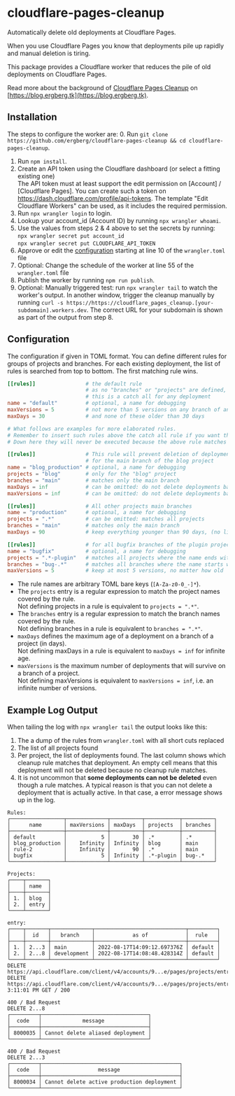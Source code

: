 # cloudflare-pages-cleanup

Automatically delete old deployments at Cloudflare Pages.

When you use Cloudflare Pages you know that deployments pile up rapidly and manual deletion is 
tiring.

This package provides a Cloudflare worker that reduces the pile of old deployments on Cloudflare Pages.

Read more about the background of [Cloudflare Pages Cleanup](https://blog.ergberg.tk/function/cicd#cleaning-up-old-pages-deployments) on [https://blog.ergberg.tk](https://blog.ergberg.tk).

## Installation

The steps to configure the worker are:
0. Run `git clone https://github.com/ergberg/cloudflare-pages-cleanup && cd cloudflare-pages-cleanup`.
1. Run `npm install`.
2. Create an API token using the Cloudflare dashboard (or select a fitting existing one)\
   The API token must at least support the edit permission on [Account] / [Cloudflare Pages].
   You can create such a token on https://dash.cloudflare.com/profile/api-tokens. 
   The template "Edit Cloudflare Workers" can be used, as it includes the required permission.
3. Run `npx wrangler login` to login.
4. Lookup your account_id (Account ID) by running `npx wrangler whoami`.
5. Use the values from steps 2 & 4 above to set the secrets by running:\
   `npx wrangler secret put account_id`\
   `npx wrangler secret put CLOUDFLARE_API_TOKEN`
6. Approve or edit the [configuration](#configuration) starting at line 10 of the `wrangler.toml` file 
7. Optional: Change the schedule of the worker at line 55 of the `wrangler.toml` file
8. Publish the worker by running `npm run publish`.
9. Optional: Manually triggered test: run `npx wrangler tail` to watch the worker's output. In another window, trigger the cleanup manually by running `curl -s https://https://cloudflare_pages_cleanup.[your-subdomain].workers.dev`. The correct URL for your subdomain is shown as part of the output from step 8.

## Configuration

The configuration if given in TOML format. You can define different rules for groups of projects and branches. For each existing deployment, the list of rules is searched from top to bottom. The first matching rule wins.

```toml
[[rules]]                # the default rule
                         # as no "branches" or "projects" are defined, 
                         # this is a catch all for any deployment 
name = "default"         # optional, a name for debugging 
maxVersions = 5          # not more than 5 versions on any branch of any project
maxDays = 30             # and none of these older than 30 days

# What follows are examples for more elaborated rules.
# Remember to insert such rules above the catch all rule if you want them to take effect.
# Down here they will never be executed because the above rule matches all projects and all branches.

[[rules]]                # This rule will prevent deletion of deployments 
                         # for the main branch of the blog project
name = "blog_production" # optional, a name for debugging
projects = "blog"        # only for the "blog" project
branches = "main"        # matches only the main branch
maxDays = inf            # can be omitted: do not delete deployments based on age
maxVersions = inf        # can be omitted: do not delete deployments based on number of versions 

[[rules]]                # All other projects main branches
name = "production"      # optional, a name for debugging
projects = ".*"          # can be omitted: matches all projects
branches = "main"        # matches only the main branch
maxDays = 90             # keep everything younger than 90 days, (no limit on number of versions)

[[rules]]                # for all bugfix branches of the plugin projects
name = "bugfix"          # optional, a name for debugging
projects = ".*-plugin"   # matches all projects where the name ends with "-plugin"
branches = "bug-.*"      # matches all branches where the name starts with "bug-"
maxVersions = 5          # keep at most 5 versions, no matter how old
```

- The rule names are arbitrary TOML bare keys (`[A-Za-z0-0_-]*`).
- The `projects` entry is a regular expression to match the project names covered by the rule.\
  Not defining projects in a rule is equivalent to `projects = ".*"`.
- The `branches` entry is a regular expression to match the branch names covered by the rule.\
  Not defining branches in a rule is equivalent to `branches = ".*"`.
- `maxDays` defines the maximum age of a deployment on a branch of a project (in days).\
  Not defining maxDays in a rule is equivalent to `maxDays = inf` for infinite age.
- `maxVersions` is the maximum number of deployments that will survive on a branch of a project.\
  Not defining maxVersions is equivalent to `maxVersions = inf`, i.e. an infinite number of versions.


## Example Log Output 

When tailing the log with `npx wrangler tail` the output looks like this:

1. The a dump of the rules from `wrangler.toml` with all short cuts replaced
2. The list of all projects found
3. Per project, the list of deployments found. The last column shows which cleanup rule matches that deployment. An empty cell means that this deployment will not be deleted because no cleanup rule matches.
4. It is not uncommon that **some deployments can not be deleted** even though a rule matches. A typical reason is that you can not delete a deployment that is actually active. In that case, a error message shows up in the log.

```
Rules:
┌─────────────────┬─────────────┬──────────┬───────────┬──────────┐
│      name       │ maxVersions │ maxDays  │ projects  │ branches │
├─────────────────┼─────────────┼──────────┼───────────┼──────────┤
│ default         │           5 │       30 │ .*        │ .*       │
│ blog_production │    Infinity │ Infinity │ blog      │ main     │
│ rule-2          │    Infinity │       90 │ .*        │ main     │
│ bugfix          │           5 │ Infinity │ .*-plugin │ bug-.*   │
└─────────────────┴─────────────┴──────────┴───────────┴──────────┘

Projects:
┌────┬───────┐
│    │ name  │
├────┼───────┤
│ 1. │ blog  │
│ 2. │ entry │
└────┴───────┘

entry:
┌────┬───────┬─────────────┬─────────────────────────────┬─────────┐
│    │  id   │   branch    │            as of            │  rule   │
├────┼───────┼─────────────┼─────────────────────────────┼─────────┤
│ 1. │ 2...3 │ main        │ 2022-08-17T14:09:12.697376Z │ default │
│ 2. │ 2...8 │ development │ 2022-08-17T14:08:48.428314Z │ default │
└────┴───────┴─────────────┴─────────────────────────────┴─────────┘
DELETE https://api.cloudflare.com/client/v4/accounts/9...e/pages/projects/entry/deployments/2...3
DELETE https://api.cloudflare.com/client/v4/accounts/9...e/pages/projects/entry/deployments/2...8
3:11:01 PM GET / 200

400 / Bad Request
DELETE 2...8
┌─────────┬──────────────────────────────────┐
│  code   │             message              │
├─────────┼──────────────────────────────────┤
│ 8000035 │ Cannot delete aliased deployment │
└─────────┴──────────────────────────────────┘

400 / Bad Request
DELETE 2...3
┌─────────┬────────────────────────────────────────────┐
│  code   │                  message                   │
├─────────┼────────────────────────────────────────────┤
│ 8000034 │ Cannot delete active production deployment │
└─────────┴────────────────────────────────────────────┘
```
